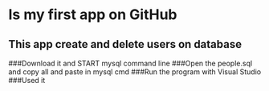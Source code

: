 # Is my first app on GitHub
## This app create and delete users on database
###Download it and START mysql command line
###Open the people.sql and copy all and paste in mysql cmd
###Run the program with Visual Studio
###Used it 
